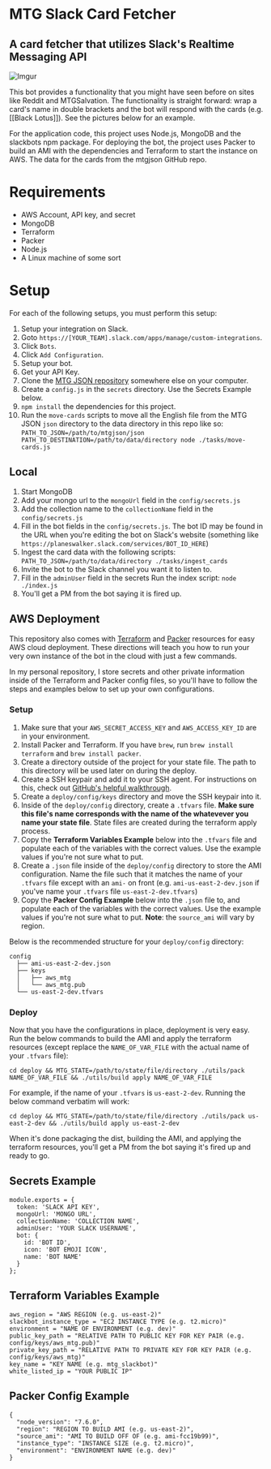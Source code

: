# MTG Slack Card Fetcher

## A card fetcher that utilizes Slack's Realtime Messaging API

![Imgur](http://i.imgur.com/aMavMjIl.png)

This bot provides a functionality that you might have seen before on sites like Reddit and MTGSalvation. The functionality is straight forward: wrap a card's name in double brackets and the bot will respond with the cards (e.g. [[Black Lotus]]). See the pictures below for an example.

For the application code, this project uses Node.js, MongoDB and the slackbots npm package. For deploying the bot, the project uses Packer to build an AMI with the dependencies and Terraform to start the instance on AWS. The data for the cards from the mtgjson GitHub repo.

# Requirements

* AWS Account, API key, and secret
* MongoDB
* Terraform
* Packer
* Node.js
* A Linux machine of some sort

# Setup

For each of the following setups, you must perform this setup:

1. Setup your integration on Slack.
 1. Goto `https://[YOUR_TEAM].slack.com/apps/manage/custom-integrations`.
 2. Click `Bots`.
 3. Click `Add Configuration`.
 4. Setup your bot.
 5. Get your API Key.
1. Clone the [MTG JSON repository](https://github.com/mtgjson/mtgjson) somewhere else on your computer.
2. Create a `config.js` in the `secrets` directory. Use the Secrets Example below.
1. `npm install` the dependencies for this project.
2. Run the `move-cards` scripts to move all the English file from the MTG JSON `json` directory to the data directory in this repo like so: `PATH_TO_JSON=/path/to/mtgjson/json PATH_TO_DESTINATION=/path/to/data/directory node ./tasks/move-cards.js`

## Local

1. Start MongoDB
2. Add your mongo url to the `mongoUrl` field in the `config/secrets.js`
3. Add the collection name to the `collectionName` field in the `config/secrets.js`
4. Fill in the bot fields in the `config/secrets.js`. The bot ID may be found in the URL when you're editing the bot on Slack's website (something like `https://planeswalker.slack.com/services/BOT_ID_HERE`)
5. Ingest the card data with the following scripts: `PATH_TO_JSON=/path/to/data/directory ./tasks/ingest_cards`
6. Invite the bot to the Slack channel you want it to listen to.
7. Fill in the `adminUser` field in the secrets Run the index script: `node ./index.js`
8. You'll get a PM from the bot saying it is fired up.

## AWS Deployment

This repository also comes with [Terraform](https://www.terraform.io/) and [Packer](https://www.packer.io/) resources for easy AWS cloud deployment. These directions will teach you how to run your very own instance of the bot in the cloud with just a few commands.

In my personal repository, I store secrets and other private information inside of the Terraform and Packer config files, so you'll have to follow the steps and examples below to set up your own configurations.

### Setup

1. Make sure that your `AWS_SECRET_ACCESS_KEY` and `AWS_ACCESS_KEY_ID` are in your environment.
1. Install Packer and Terraform. If you have `brew`, run `brew install terraform` and `brew install packer`.
1. Create a directory outside of the project for your state file. The path to this directory will be used later on during the deploy.
1. Create a SSH keypair and add it to your SSH agent. For instructions on this, check out [GitHub's helpful walkthrough](https://help.github.com/articles/generating-a-new-ssh-key-and-adding-it-to-the-ssh-agent/).
1. Create a `deploy/config/keys` directory and move the SSH keypair into it.
1. Inside of the `deploy/config` directory, create a `.tfvars` file. **Make sure this file's name corresponds with the name of the whatevever you name your state file**. State files are created during the terraform apply process.
1. Copy the **Terraform Variables Example** below into the `.tfvars` file and populate each of the variables with the correct values. Use the example values if you're not sure what to put.
2. Create a `.json` file inside of the `deploy/config` directory to store the AMI configuration. Name the file such that it matches the name of your `.tfvars` file except with an `ami-` on front (e.g. `ami-us-east-2-dev.json` if you've name your `.tfvars` file `us-east-2-dev.tfvars`)
3. Copy the **Packer Config Example** below into the `.json` file to, and populate each of the variables with the correct values. Use the example values if you're not sure what to put. **Note**: the `source_ami` will vary by region.

Below is the recommended structure for your `deploy/config` directory:

```
config
  ├── ami-us-east-2-dev.json
  ├── keys
  │   ├── aws_mtg
  │   └── aws_mtg.pub
  └── us-east-2-dev.tfvars

```

### Deploy

Now that you have the configurations in place, deployment is very easy. Run the below commands to build the AMI and apply the terraform resources (except replace the `NAME_OF_VAR_FILE` with the actual name of your `.tfvars` file):

```
cd deploy && MTG_STATE=/path/to/state/file/directory ./utils/pack NAME_OF_VAR_FILE && ./utils/build apply NAME_OF_VAR_FILE
```

For example, if the name of your `.tfvars` is `us-east-2-dev`. Running the below command verbatim will work:

```
cd deploy && MTG_STATE=/path/to/state/file/directory ./utils/pack us-east-2-dev && ./utils/build apply us-east-2-dev
```

When it's done packaging the dist, building the AMI, and applying the terraform resources, you'll get a PM from the bot saying it's fired up and ready to go.

## Secrets Example

```
module.exports = {
  token: 'SLACK API KEY',
  mongoUrl: 'MONGO URL',
  collectionName: 'COLLECTION NAME',
  adminUser: 'YOUR SLACK USERNAME',
  bot: {
    id: 'BOT ID',
    icon: 'BOT EMOJI ICON',
    name: 'BOT NAME'
  }
};
```

## Terraform Variables Example

```
aws_region = "AWS REGION (e.g. us-east-2)"
slackbot_instance_type = "EC2 INSTANCE TYPE (e.g. t2.micro)"
environment = "NAME OF ENVIRONMENT (e.g. dev)"
public_key_path = "RELATIVE PATH TO PUBLIC KEY FOR KEY PAIR (e.g. config/keys/aws_mtg.pub)"
private_key_path = "RELATIVE PATH TO PRIVATE KEY FOR KEY PAIR (e.g. config/keys/aws_mtg)"
key_name = "KEY NAME (e.g. mtg_slackbot)"
white_listed_ip = "YOUR PUBLIC IP"
```

## Packer Config Example

```
{
  "node_version": "7.6.0",
  "region": "REGION TO BUILD AMI (e.g. us-east-2)",
  "source_ami": "AMI TO BUILD OFF OF (e.g. ami-fcc19b99)",
  "instance_type": "INSTANCE SIZE (e.g. t2.micro)",
  "environment": "ENVIRONMENT NAME (e.g. dev)"
}
```
